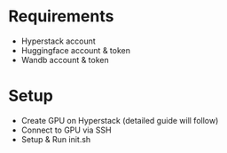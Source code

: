 # Requirements 
- Hyperstack account
- Huggingface account & token
- Wandb account & token

# Setup
- Create GPU on Hyperstack (detailed guide will follow)
- Connect to GPU via SSH
- Setup & Run init.sh